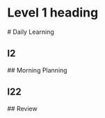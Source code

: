 <h1> Level 1 heading </h1>
# Daily Learning
<h2> l2 </h2>
## Morning Planning
<h2> l22 </h2>
## Review
 
